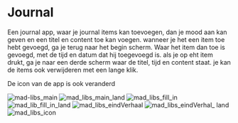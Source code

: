 # Journal

Een journal app, waar je journal items kan toevoegen, dan je mood aan kan geven en een titel en content toe kan voegen.
wanneer je het een item toe hebt gevoegd, ga je terug naar het begin scherm. Waar het item dan toe is gevoegd, 
met de tijd en datum dat hij toegevoegd  is. als je op eht item drukt, ga je naar een derde scherm waar de titel, tijd en content staat.
je kan de items ook verwijderen met een lange klik.

De icon van de app is ook veranderd


![mad-libs_main](mad_libs.jpg)
![mad_libs_main_land](mad_libs_land.jpg)
![mad_libs_fill_in](mad_libs_fill_in.jpg)
![mad_lib_fill_in_land](mad_lib_fill_in_land.jpg)
![mad_libs_eindVerhaal](mad_libs_story.jpg)
![mad_libs_eindVerhal_ land](mad_libs_story_land.jpg)
![mad_libs_icon](mad_libs_icon.jpg)

